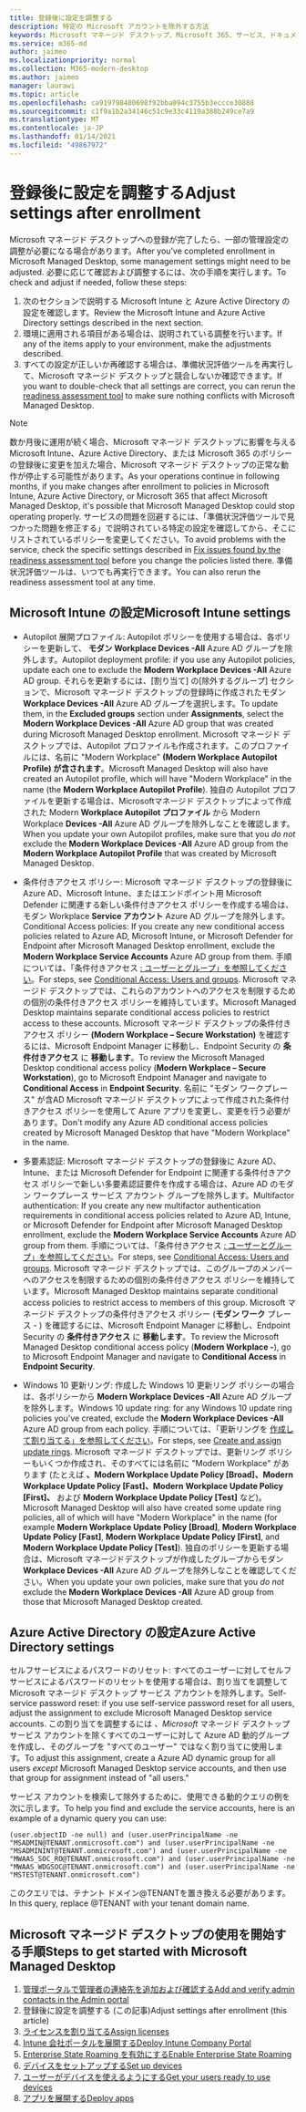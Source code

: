 ```yaml
---
title: 登録後に設定を調整する
description: 特定の Microsoft アカウントを除外する方法
keywords: Microsoft マネージド デスクトップ、Microsoft 365、サービス、ドキュメント
ms.service: m365-md
author: jaimeo
ms.localizationpriority: normal
ms.collection: M365-modern-desktop
ms.author: jaimeo
manager: laurawi
ms.topic: article
ms.openlocfilehash: ca919798480698f92bba094c3755b3eccce30888
ms.sourcegitcommit: c1f9a1b2a34146c51c9e33c4119a388b249ce7a9
ms.translationtype: MT
ms.contentlocale: ja-JP
ms.lasthandoff: 01/14/2021
ms.locfileid: "49867972"
---
```

# <a name="adjust-settings-after-enrollment"></a><span data-ttu-id="ecd73-104">登録後に設定を調整する</span><span class="sxs-lookup"><span data-stu-id="ecd73-104">Adjust settings after enrollment</span></span>

<span data-ttu-id="ecd73-105">Microsoft マネージド デスクトップへの登録が完了したら、一部の管理設定の調整が必要になる場合があります。</span><span class="sxs-lookup"><span data-stu-id="ecd73-105">After you’ve completed enrollment in Microsoft Managed Desktop, some management settings might need to be adjusted.</span></span> <span data-ttu-id="ecd73-106">必要に応じて確認および調整するには、次の手順を実行します。</span><span class="sxs-lookup"><span data-stu-id="ecd73-106">To check and adjust if needed, follow these steps:</span></span>

1. <span data-ttu-id="ecd73-107">次のセクションで説明する Microsoft Intune と Azure Active Directory の設定を確認します。</span><span class="sxs-lookup"><span data-stu-id="ecd73-107">Review the Microsoft Intune and Azure Active Directory settings described in the next section.</span></span>
2. <span data-ttu-id="ecd73-108">環境に適用される項目がある場合は、説明されている調整を行います。</span><span class="sxs-lookup"><span data-stu-id="ecd73-108">If any of the items apply to your environment, make the adjustments described.</span></span>
3. <span data-ttu-id="ecd73-109">すべての設定が正しいか再確認する場合は、準備状況評価ツールを再実行[](https://aka.ms/mmdart)して、Microsoft マネージド デスクトップと競合しないか確認できます。</span><span class="sxs-lookup"><span data-stu-id="ecd73-109">If you want to double-check that all settings are correct, you can rerun the [readiness assessment tool](https://aka.ms/mmdart) to make sure nothing conflicts with Microsoft Managed Desktop.</span></span>

> [!NOTE]
> <span data-ttu-id="ecd73-110">数か月後に運用が続く場合、Microsoft マネージド デスクトップに影響を与える Microsoft Intune、Azure Active Directory、または Microsoft 365 のポリシーの登録後に変更を加えた場合、Microsoft マネージド デスクトップの正常な動作が停止する可能性があります。</span><span class="sxs-lookup"><span data-stu-id="ecd73-110">As your operations continue in following months, if you make changes after enrollment to policies in Microsoft Intune, Azure Active Directory, or Microsoft 365 that affect Microsoft Managed Desktop, it's possible that Microsoft Managed Desktop could stop operating properly.</span></span> <span data-ttu-id="ecd73-111">サービスの問題を回避するには、「準備状況評価ツールで見つかった[](../get-ready/readiness-assessment-fix.md)問題を修正する」で説明されている特定の設定を確認してから、そこにリストされているポリシーを変更してください。</span><span class="sxs-lookup"><span data-stu-id="ecd73-111">To avoid problems with the service, check the specific settings described in [Fix issues found by the readiness assessment tool](../get-ready/readiness-assessment-fix.md) before you change the policies listed there.</span></span> <span data-ttu-id="ecd73-112">準備状況評価ツールは、いつでも再実行できます。</span><span class="sxs-lookup"><span data-stu-id="ecd73-112">You can also rerun the readiness assessment tool at any time.</span></span>


## <a name="microsoft-intune-settings"></a><span data-ttu-id="ecd73-113">Microsoft Intune の設定</span><span class="sxs-lookup"><span data-stu-id="ecd73-113">Microsoft Intune settings</span></span>

- <span data-ttu-id="ecd73-114">Autopilot 展開プロファイル: Autopilot ポリシーを使用する場合は、各ポリシーを更新して、 **モダン Workplace Devices -All** Azure AD グループを除外します。</span><span class="sxs-lookup"><span data-stu-id="ecd73-114">Autopilot deployment profile: if you use any Autopilot policies, update each one to exclude the **Modern Workplace Devices -All** Azure AD group.</span></span> <span data-ttu-id="ecd73-115">それらを更新するには、[割り当て] の[除外するグループ] セクションで、Microsoft マネージド デスクトップの登録時に作成されたモダン **Workplace Devices -All** Azure AD グループを選択します。</span><span class="sxs-lookup"><span data-stu-id="ecd73-115">To update them, in the **Excluded groups** section under **Assignments**, select the **Modern Workplace Devices -All** Azure AD group that was created during Microsoft Managed Desktop enrollment.</span></span> <span data-ttu-id="ecd73-116">Microsoft マネージド デスクトップでは、Autopilot プロファイルも作成されます。このプロファイルには、名前に "Modern Workplace" **(Modern Workplace Autopilot Profile) が含されます**。</span><span class="sxs-lookup"><span data-stu-id="ecd73-116">Microsoft Managed Desktop will also have created an Autopilot profile, which will have "Modern Workplace" in the name (the **Modern Workplace Autopilot Profile**).</span></span> <span data-ttu-id="ecd73-117">独自の Autopilot プロファイルを更新する場合は、Microsoftマネージド デスクトップによって作成された Modern **Workplace Autopilot プロファイル** から Modern Workplace **Devices -All** Azure AD グループを除外しなことを確認します。</span><span class="sxs-lookup"><span data-stu-id="ecd73-117">When you update your own Autopilot profiles, make sure that you *do not* exclude the **Modern Workplace Devices -All** Azure AD group from the **Modern Workplace Autopilot Profile** that was created by Microsoft Managed Desktop.</span></span>

- <span data-ttu-id="ecd73-118">条件付きアクセス ポリシー: Microsoft マネージド デスクトップの登録後に Azure AD、Microsoft Intune、またはエンドポイント用 Microsoft Defender に関連する新しい条件付きアクセス ポリシーを作成する場合は、モダン Workplace **Service アカウント** Azure AD グループを除外します。</span><span class="sxs-lookup"><span data-stu-id="ecd73-118">Conditional Access policies: If you create any new conditional access policies related to Azure AD, Microsoft Intune, or Microsoft Defender for Endpoint after Microsoft Managed Desktop enrollment, exclude the **Modern Workplace Service Accounts** Azure AD group from them.</span></span> <span data-ttu-id="ecd73-119">手順については、「条件付きアクセス [: ユーザーとグループ」を参照してください](https://docs.microsoft.com/azure/active-directory/conditional-access/concept-conditional-access-users-groups)。</span><span class="sxs-lookup"><span data-stu-id="ecd73-119">For steps, see [Conditional Access: Users and groups](https://docs.microsoft.com/azure/active-directory/conditional-access/concept-conditional-access-users-groups).</span></span> <span data-ttu-id="ecd73-120">Microsoft マネージド デスクトップでは、これらのアカウントへのアクセスを制限するための個別の条件付きアクセス ポリシーを維持しています。</span><span class="sxs-lookup"><span data-stu-id="ecd73-120">Microsoft Managed Desktop maintains separate conditional access policies to restrict access to these accounts.</span></span> <span data-ttu-id="ecd73-121">Microsoft マネージド デスクトップの条件付きアクセス ポリシー **(Modern Workplace – Secure Workstation)** を確認するには、Microsoft Endpoint Manager に移動し、Endpoint Security の **条件付きアクセス** に **移動します**。</span><span class="sxs-lookup"><span data-stu-id="ecd73-121">To review the Microsoft Managed Desktop conditional access policy (**Modern Workplace – Secure Workstation**), go to Microsoft Endpoint Manager and navigate to **Conditional Access** in **Endpoint Security**.</span></span> <span data-ttu-id="ecd73-122">名前に "モダン ワークプレース" が含AD Microsoft マネージド デスクトップによって作成された条件付きアクセス ポリシーを使用して Azure アプリを変更し、変更を行う必要があります。</span><span class="sxs-lookup"><span data-stu-id="ecd73-122">Don't modify any Azure AD conditional access policies created by Microsoft Managed Desktop that have "Modern Workplace" in the name.</span></span>

- <span data-ttu-id="ecd73-123">多要素認証: Microsoft マネージド デスクトップの登録後に Azure AD、Intune、または Microsoft Defender for Endpoint に関連する条件付きアクセス ポリシーで新しい多要素認証要件を作成する場合は、Azure AD のモダン ワークプレース サービス アカウント グループを除外します。</span><span class="sxs-lookup"><span data-stu-id="ecd73-123">Multifactor authentication: If you create any new multifactor authentication requirements in conditional access policies related to Azure AD, Intune, or Microsoft Defender for Endpoint after Microsoft Managed Desktop enrollment, exclude the **Modern Workplace Service Accounts** Azure AD group from them.</span></span> <span data-ttu-id="ecd73-124">手順については、「条件付きアクセス [: ユーザーとグループ」を参照してください](https://docs.microsoft.com/azure/active-directory/conditional-access/concept-conditional-access-users-groups)。</span><span class="sxs-lookup"><span data-stu-id="ecd73-124">For steps, see [Conditional Access: Users and groups](https://docs.microsoft.com/azure/active-directory/conditional-access/concept-conditional-access-users-groups).</span></span> <span data-ttu-id="ecd73-125">Microsoft マネージド デスクトップでは、このグループのメンバーへのアクセスを制限するための個別の条件付きアクセス ポリシーを維持しています。</span><span class="sxs-lookup"><span data-stu-id="ecd73-125">Microsoft Managed Desktop maintains separate conditional access policies to restrict access to members of this group.</span></span> <span data-ttu-id="ecd73-126">Microsoft マネージド デスクトップの条件付きアクセス ポリシー (**モダン ワーク** プレース - ) を確認するには、Microsoft Endpoint Manager に移動し、Endpoint Security の **条件付きアクセス** に **移動します**。</span><span class="sxs-lookup"><span data-stu-id="ecd73-126">To review the Microsoft Managed Desktop conditional access policy (**Modern Workplace -**), go to Microsoft Endpoint Manager and navigate to **Conditional Access** in **Endpoint Security**.</span></span> 

- <span data-ttu-id="ecd73-127">Windows 10 更新リング: 作成した Windows 10 更新リング ポリシーの場合は、各ポリシーから **Modern Workplace Devices -All** Azure AD グループを除外します。</span><span class="sxs-lookup"><span data-stu-id="ecd73-127">Windows 10 update ring: for any Windows 10 update ring policies you've created, exclude the **Modern Workplace Devices -All** Azure AD group from each policy.</span></span> <span data-ttu-id="ecd73-128">手順については、「更新リングを [作成して割り当てる」を参照してください](https://docs.microsoft.com/mem/intune/protect/windows-10-update-rings#create-and-assign-update-rings)。</span><span class="sxs-lookup"><span data-stu-id="ecd73-128">For steps, see [Create and assign update rings](https://docs.microsoft.com/mem/intune/protect/windows-10-update-rings#create-and-assign-update-rings).</span></span> <span data-ttu-id="ecd73-129">Microsoft マネージド デスクトップでは、更新リング ポリシーもいくつか作成され、そのすべてには名前に "Modern Workplace" があります (たとえば **、Modern Workplace Update Policy [Broad]、Modern** **Workplace Update Policy [Fast]、Modern** **Workplace Update Policy [First]、** および **Modern Workplace Update Policy [Test]** など)。</span><span class="sxs-lookup"><span data-stu-id="ecd73-129">Microsoft Managed Desktop will also have created some update ring policies, all of which will have "Modern Workplace" in the name (for example **Modern Workplace Update Policy [Broad]**, **Modern Workplace Update Policy [Fast]**, **Modern Workplace Update Policy [First]**, and **Modern Workplace Update Policy [Test]**).</span></span> <span data-ttu-id="ecd73-130">独自のポリシーを更新する場合は、Microsoft マネージドデスクトップが作成したグループからモダン **Workplace Devices -All** Azure AD グループを除外しなことを確認してください。</span><span class="sxs-lookup"><span data-stu-id="ecd73-130">When you update your own policies, make sure that you *do not* exclude the **Modern Workplace Devices -All** Azure AD group from those that Microsoft Managed Desktop created.</span></span>


## <a name="azure-active-directory-settings"></a><span data-ttu-id="ecd73-131">Azure Active Directory の設定</span><span class="sxs-lookup"><span data-stu-id="ecd73-131">Azure Active Directory settings</span></span>

<span data-ttu-id="ecd73-132">セルフサービスによるパスワードのリセット: すべてのユーザーに対してセルフサービスによるパスワードのリセットを使用する場合は、割り当てを調整して Microsoft マネージド デスクトップ サービス アカウントを除外します。</span><span class="sxs-lookup"><span data-stu-id="ecd73-132">Self-service password reset: if you use self-service password reset for all users, adjust the assignment to exclude Microsoft Managed Desktop service accounts.</span></span> <span data-ttu-id="ecd73-133">この割り当てを調整するには *、Microsoft* マネージド デスクトップ サービス アカウントを除くすべてのユーザーに対して Azure AD 動的グループを作成し、そのグループを "すべてのユーザー" ではなく割り当てに使用します。</span><span class="sxs-lookup"><span data-stu-id="ecd73-133">To adjust this assignment, create a Azure AD dynamic group for all users *except* Microsoft Managed Desktop service accounts, and then use that group for assignment instead of "all users."</span></span>

<span data-ttu-id="ecd73-134">サービス アカウントを検索して除外するために、使用できる動的クエリの例を次に示します。</span><span class="sxs-lookup"><span data-stu-id="ecd73-134">To help you find and exclude the service accounts, here is an example of a dynamic query you can use:</span></span>

```Console
(user.objectID -ne null) and (user.userPrincipalName -ne "MSADMIN@TENANT.onmicrosoft.com") and (user.userPrincipalName -ne "MSADMININT@TENANT.onmicrosoft.com") and (user.userPrincipalName -ne "MWAAS_SOC_RO@TENANT.onmicrosoft.com") and (user.userPrincipalName -ne "MWAAS_WDGSOC@TENANT.onmicrosoft.com") and (user.userPrincipalName -ne "MSTEST@TENANT.onmicrosoft.com")
```

<span data-ttu-id="ecd73-135">このクエリでは、テナント ドメイン@TENANTを置き換える必要があります。</span><span class="sxs-lookup"><span data-stu-id="ecd73-135">In this query, replace @TENANT with your tenant domain name.</span></span>



## <a name="steps-to-get-started-with-microsoft-managed-desktop"></a><span data-ttu-id="ecd73-136">Microsoft マネージド デスクトップの使用を開始する手順</span><span class="sxs-lookup"><span data-stu-id="ecd73-136">Steps to get started with Microsoft Managed Desktop</span></span>

1. [<span data-ttu-id="ecd73-137">管理ポータルで管理者の連絡先を追加および確認する</span><span class="sxs-lookup"><span data-stu-id="ecd73-137">Add and verify admin contacts in the Admin portal</span></span>](add-admin-contacts.md)
2. <span data-ttu-id="ecd73-138">登録後に設定を調整する (この記事)</span><span class="sxs-lookup"><span data-stu-id="ecd73-138">Adjust settings after enrollment (this article)</span></span>
3. [<span data-ttu-id="ecd73-139">ライセンスを割り当てる</span><span class="sxs-lookup"><span data-stu-id="ecd73-139">Assign licenses</span></span>](assign-licenses.md)
4. [<span data-ttu-id="ecd73-140">Intune 会社ポータルを展開する</span><span class="sxs-lookup"><span data-stu-id="ecd73-140">Deploy Intune Company Portal</span></span>](company-portal.md)
5. [<span data-ttu-id="ecd73-141">Enterprise State Roaming を有効にする</span><span class="sxs-lookup"><span data-stu-id="ecd73-141">Enable Enterprise State Roaming</span></span>](enterprise-state-roaming.md)
6. [<span data-ttu-id="ecd73-142">デバイスをセットアップする</span><span class="sxs-lookup"><span data-stu-id="ecd73-142">Set up devices</span></span>](set-up-devices.md)
7. [<span data-ttu-id="ecd73-143">ユーザーがデバイスを使えるようにする</span><span class="sxs-lookup"><span data-stu-id="ecd73-143">Get your users ready to use devices</span></span>](get-started-devices.md)
8. [<span data-ttu-id="ecd73-144">アプリを展開する</span><span class="sxs-lookup"><span data-stu-id="ecd73-144">Deploy apps</span></span>](deploy-apps.md)
